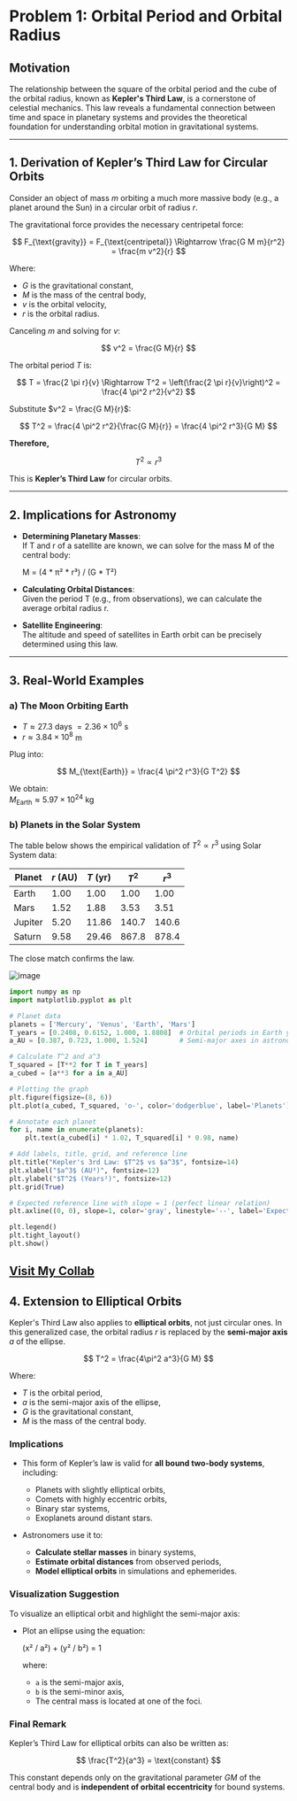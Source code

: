 # Problem 1: Orbital Period and Orbital Radius

## Motivation

The relationship between the square of the orbital period and the cube of the orbital radius, known as **Kepler's Third Law**, is a cornerstone of celestial mechanics. This law reveals a fundamental connection between time and space in planetary systems and provides the theoretical foundation for understanding orbital motion in gravitational systems.

---

## 1. Derivation of Kepler’s Third Law for Circular Orbits

Consider an object of mass $m$ orbiting a much more massive body (e.g., a planet around the Sun) in a circular orbit of radius $r$.

The gravitational force provides the necessary centripetal force:

$$
F_{\text{gravity}} = F_{\text{centripetal}} \Rightarrow \frac{G M m}{r^2} = \frac{m v^2}{r}
$$

Where:

- $G$ is the gravitational constant,  
- $M$ is the mass of the central body,  
- $v$ is the orbital velocity,  
- $r$ is the orbital radius.

Canceling $m$ and solving for $v$:

$$
v^2 = \frac{G M}{r}
$$

The orbital period $T$ is:

$$
T = \frac{2 \pi r}{v} \Rightarrow T^2 = \left(\frac{2 \pi r}{v}\right)^2 = \frac{4 \pi^2 r^2}{v^2}
$$

Substitute $v^2 = \frac{G M}{r}$:

$$
T^2 = \frac{4 \pi^2 r^2}{\frac{G M}{r}} = \frac{4 \pi^2 r^3}{G M}
$$

**Therefore,**

$$
T^2 \propto r^3
$$

This is **Kepler’s Third Law** for circular orbits.

---

## 2. Implications for Astronomy

- **Determining Planetary Masses**:  
  If T and r of a satellite are known, we can solve for the mass M of the central body:

  M = (4 * π² * r³) / (G * T²)

- **Calculating Orbital Distances**:  
  Given the period T (e.g., from observations), we can calculate the average orbital radius r.

- **Satellite Engineering**:  
  The altitude and speed of satellites in Earth orbit can be precisely determined using this law.

---

## 3. Real-World Examples

### a) The Moon Orbiting Earth

- $T \approx 27.3$ days $= 2.36 \times 10^6$ s  
- $r \approx 3.84 \times 10^8$ m

Plug into:

$$
M_{\text{Earth}} = \frac{4 \pi^2 r^3}{G T^2}
$$

We obtain:  
$M_{\text{Earth}} \approx 5.97 \times 10^{24}$ kg

### b) Planets in the Solar System

The table below shows the empirical validation of $T^2 \propto r^3$ using Solar System data:

| Planet  | $r$ (AU) | $T$ (yr) | $T^2$  | $r^3$  |
|---------|----------|----------|--------|--------|
| Earth   | 1.00     | 1.00     | 1.00   | 1.00   |
| Mars    | 1.52     | 1.88     | 3.53   | 3.51   |
| Jupiter | 5.20     | 11.86    | 140.7  | 140.6  |
| Saturn  | 9.58     | 29.46    | 867.8  | 878.4  |

The close match confirms the law.

![image](https://github.com/user-attachments/assets/798b8c36-005e-4c25-9908-7bcc4bb9a890)

``` python
import numpy as np
import matplotlib.pyplot as plt

# Planet data
planets = ['Mercury', 'Venus', 'Earth', 'Mars']
T_years = [0.2408, 0.6152, 1.000, 1.8808]  # Orbital periods in Earth years
a_AU = [0.387, 0.723, 1.000, 1.524]        # Semi-major axes in astronomical units (AU)

# Calculate T^2 and a^3
T_squared = [T**2 for T in T_years]
a_cubed = [a**3 for a in a_AU]

# Plotting the graph
plt.figure(figsize=(8, 6))
plt.plot(a_cubed, T_squared, 'o-', color='dodgerblue', label='Planets')

# Annotate each planet
for i, name in enumerate(planets):
    plt.text(a_cubed[i] * 1.02, T_squared[i] * 0.98, name)

# Add labels, title, grid, and reference line
plt.title("Kepler's 3rd Law: $T^2$ vs $a^3$", fontsize=14)
plt.xlabel("$a^3$ (AU³)", fontsize=12)
plt.ylabel("$T^2$ (Years²)", fontsize=12)
plt.grid(True)

# Expected reference line with slope = 1 (perfect linear relation)
plt.axline((0, 0), slope=1, color='gray', linestyle='--', label='Expected line (slope = 1)')

plt.legend()
plt.tight_layout()
plt.show()
```
[Visit My Collab](https://colab.research.google.com/drive/129tNF5rjIBYXwBCIZvJQ8oBn96b2wOs6#scrollTo=G8UDWIgkcKoD&line=33&uniqifier=1)
---
## 4. Extension to Elliptical Orbits

Kepler's Third Law also applies to **elliptical orbits**, not just circular ones. In this generalized case, the orbital radius $r$ is replaced by the **semi-major axis** $a$ of the ellipse.

$$
T^2 = \frac{4\pi^2 a^3}{G M}
$$

Where:

- $T$ is the orbital period,
- $a$ is the semi-major axis of the ellipse,
- $G$ is the gravitational constant,
- $M$ is the mass of the central body.

### Implications

- This form of Kepler’s law is valid for **all bound two-body systems**, including:
  - Planets with slightly elliptical orbits,
  - Comets with highly eccentric orbits,
  - Binary star systems,
  - Exoplanets around distant stars.

- Astronomers use it to:
  - **Calculate stellar masses** in binary systems,
  - **Estimate orbital distances** from observed periods,
  - **Model elliptical orbits** in simulations and ephemerides.

### Visualization Suggestion

To visualize an elliptical orbit and highlight the semi-major axis:

- Plot an ellipse using the equation:

  (x² / a²) + (y² / b²) = 1

  where:
  - `a` is the semi-major axis,
  - `b` is the semi-minor axis,
  - The central mass is located at one of the foci.


### Final Remark

Kepler’s Third Law for elliptical orbits can also be written as:

$$
\frac{T^2}{a^3} = \text{constant}
$$

This constant depends only on the gravitational parameter $GM$ of the central body and is **independent of orbital eccentricity** for bound systems.

